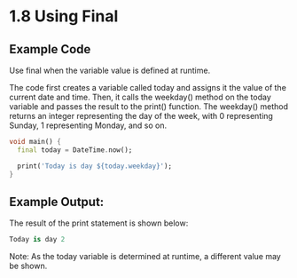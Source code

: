 # 1.8 Using Final
 
## Example Code

Use final when the variable value is defined at runtime.

The code first creates a variable called today and assigns it the value of the current date and time. 
Then, it calls the weekday() method on the today variable and passes the result to the print() function. 
The weekday() method returns an integer representing the day of the week, with 0 representing Sunday, 1 representing Monday, and so on.

```dart
void main() {
  final today = DateTime.now();

  print('Today is day ${today.weekday}');
}
```

## Example Output:

The result of the print statement is shown below:

```dart
Today is day 2 
```

Note: As the today variable is determined at runtime, a different value may be shown.
